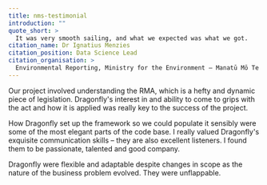 ```yaml
---
title: nms-testimonial
introduction: ""
quote_short: >
  It was very smooth sailing, and what we expected was what we got.
citation_name: Dr Ignatius Menzies
citation_position: Data Science Lead
citation_organisation: >
  Environmental Reporting, Ministry for the Environment – Manatū Mō Te Taiao
---
```


Our project involved understanding the RMA, which is a hefty and dynamic piece
of legislation. Dragonfly's interest in and ability to come to grips with the
act and how it is applied was really key to the success of the project.

How Dragonfly set up the framework so we could populate it sensibly were some
of the most elegant parts of the code base. I really valued Dragonfly's
exquisite communication skills – they are also excellent listeners. I found
them to be passionate, talented and good company.

Dragonfly were flexible and adaptable
despite changes in scope as the nature of the business problem evolved. They
were unflappable.
